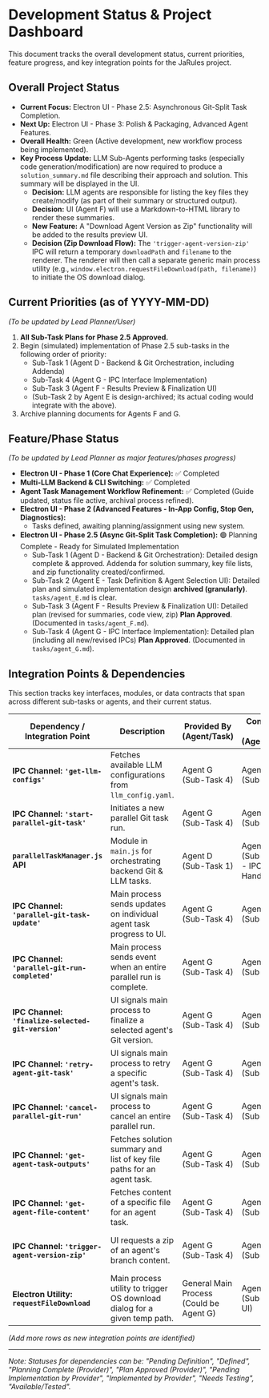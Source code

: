 # Development Status & Project Dashboard

This document tracks the overall development status, current priorities, feature progress, and key integration points for the JaRules project.

## Overall Project Status

*   **Current Focus:** Electron UI - Phase 2.5: Asynchronous Git-Split Task Completion.
*   **Next Up:** Electron UI - Phase 3: Polish & Packaging, Advanced Agent Features.
*   **Overall Health:** Green (Active development, new workflow process being implemented).
*   **Key Process Update:** LLM Sub-Agents performing tasks (especially code generation/modification) are now required to produce a `solution_summary.md` file describing their approach and solution. This summary will be displayed in the UI.
    *   **Decision:** LLM agents are responsible for listing the key files they create/modify (as part of their summary or structured output).
    *   **Decision:** UI (Agent F) will use a Markdown-to-HTML library to render these summaries.
    *   **New Feature:** A "Download Agent Version as Zip" functionality will be added to the results preview UI.
    *   **Decision (Zip Download Flow):** The `'trigger-agent-version-zip'` IPC will return a temporary `downloadPath` and `filename` to the renderer. The renderer will then call a separate generic main process utility (e.g., `window.electron.requestFileDownload(path, filename)`) to initiate the OS download dialog.

## Current Priorities (as of YYYY-MM-DD)
*(To be updated by Lead Planner/User)*

1.  **All Sub-Task Plans for Phase 2.5 Approved.**
2.  Begin (simulated) implementation of Phase 2.5 sub-tasks in the following order of priority:
    *   Sub-Task 1 (Agent D - Backend & Git Orchestration, including Addenda)
    *   Sub-Task 4 (Agent G - IPC Interface Implementation)
    *   Sub-Task 3 (Agent F - Results Preview & Finalization UI)
    *   (Sub-Task 2 by Agent E is design-archived; its actual coding would integrate with the above).
3.  Archive planning documents for Agents F and G.

## Feature/Phase Status

*(To be updated by Lead Planner as major features/phases progress)*

*   **Electron UI - Phase 1 (Core Chat Experience):** ✅ Completed
*   **Multi-LLM Backend & CLI Switching:** ✅ Completed
*   **Agent Task Management Workflow Refinement:** ✅ Completed (Guide updated, status file active, archival process refined).
*   **Electron UI - Phase 2 (Advanced Features - In-App Config, Stop Gen, Diagnostics):**
    *   Tasks defined, awaiting planning/assignment using new system.
*   **Electron UI - Phase 2.5 (Async Git-Split Task Completion):** 🟢 Planning Complete - Ready for Simulated Implementation
    *   Sub-Task 1 (Agent D - Backend & Git Orchestration): Detailed design complete & approved. Addenda for solution summary, key file lists, and zip functionality created/confirmed.
    *   Sub-Task 2 (Agent E - Task Definition & Agent Selection UI): Detailed plan and simulated implementation design **archived (granularly)**. `tasks/agent_E.md` is clear.
    *   Sub-Task 3 (Agent F - Results Preview & Finalization UI): Detailed plan (revised for summaries, code view, zip) **Plan Approved**. (Documented in `tasks/agent_F.md`).
    *   Sub-Task 4 (Agent G - IPC Interface Implementation): Detailed plan (including all new/revised IPCs) **Plan Approved**. (Documented in `tasks/agent_G.md`).

## Integration Points & Dependencies

This section tracks key interfaces, modules, or data contracts that span across different sub-tasks or agents, and their current status.

| Dependency / Integration Point             | Description                                                                 | Provided By (Agent/Task) | Consumed By (Agent/Task)         | Status                                        | Notes                                                                 |
|--------------------------------------------|-----------------------------------------------------------------------------|--------------------------|----------------------------------|-----------------------------------------------|-----------------------------------------------------------------------|
| **IPC Channel: `'get-llm-configs'`**       | Fetches available LLM configurations from `llm_config.yaml`.                | Agent G (Sub-Task 4)     | Agent E (Sub-Task 2)             | Plan Approved (Agent G)  | Agent E's UI plan (archived) details payload. |
| **IPC Channel: `'start-parallel-git-task'`** | Initiates a new parallel Git task run.                                      | Agent G (Sub-Task 4)     | Agent E (Sub-Task 2)             | Plan Approved (Agent G)  | Agent E's UI plan (archived) details payload. Backend by Agent D (Sub-Task 1).   |
| **`parallelTaskManager.js` API**           | Module in `main.js` for orchestrating backend Git & LLM tasks.              | Agent D (Sub-Task 1)     | Agent G (Sub-Task 4 - IPC Handlers) | Design Complete by Prov. Addenda for summary, key files, & zip. | Agent G will write IPC handlers that call this API.                     |
| **IPC Channel: `'parallel-git-task-update'`**| Main process sends updates on individual agent task progress to UI.         | Agent G (Sub-Task 4)     | Agent F (Sub-Task 3)             | Plan Approved (Agent G)  | Payload defined in `IMPLEMENTATION_GUIDE.md`. Originated by Agent D. **"Completed" status payload to include `solutionSummary` content and `keyFilePaths` list.**    |
| **IPC Channel: `'parallel-git-run-completed'`**| Main process sends event when an entire parallel run is complete.           | Agent G (Sub-Task 4)     | Agent F (Sub-Task 3)             | Plan Approved (Agent G)  | Payload defined in `IMPLEMENTATION_GUIDE.md`. Originated by Agent D.    |
| **IPC Channel: `'finalize-selected-git-version'`**| UI signals main process to finalize a selected agent's Git version.     | Agent G (Sub-Task 4)     | Agent F (Sub-Task 3)             | Plan Approved (Agent G)  | Backend by Agent D.                                                   |
| **IPC Channel: `'retry-agent-git-task'`**  | UI signals main process to retry a specific agent's task.                 | Agent G (Sub-Task 4)     | Agent F (Sub-Task 3)             | Plan Approved (Agent G)  | Backend by Agent D.                                                   |
| **IPC Channel: `'cancel-parallel-git-run'`**| UI signals main process to cancel an entire parallel run.                 | Agent G (Sub-Task 4)     | Agent F (Sub-Task 3)             | Plan Approved (Agent G)  | Backend by Agent D.                                                   |
| **IPC Channel: `'get-agent-task-outputs'`** | Fetches solution summary and list of key file paths for an agent task.      | Agent G (Sub-Task 4)     | Agent F (Sub-Task 3)             | Plan Approved (Agent G) | Returns `{ success, solutionSummary?, keyFilePaths?, error? }`. Backend by Agent D. |
| **IPC Channel: `'get-agent-file-content'`** | Fetches content of a specific file for an agent task.                     | Agent G (Sub-Task 4)     | Agent F (Sub-Task 3)             | Plan Approved (Agent G) | Args `{ runId, agentId, filePath }`. Returns `{ success, content?, error? }`. Backend by Agent D. |
| **IPC Channel: `'trigger-agent-version-zip'`** | UI requests a zip of an agent's branch content.                           | Agent G (Sub-Task 4)     | Agent F (Sub-Task 3)             | Plan Approved (Agent G) | Returns `{ success, downloadPath?, filename?, error? }`. Renderer then calls `requestFileDownload`. Backend zipping by Agent D. |
| **Electron Utility: `requestFileDownload`** | Main process utility to trigger OS download dialog for a given temp path. | General Main Process (Could be Agent G) | Agent F (Sub-Task 3 UI) | Definition Confirmed; Pending Implementation | Exposed via `preload.js` (e.g., `window.electron.requestFileDownload(path, filename)`). Handles temp file cleanup. |

*(Add more rows as new integration points are identified)*

---
*Note: Statuses for dependencies can be: "Pending Definition", "Defined", "Planning Complete (Provider)", "Plan Approved (Provider)", "Pending Implementation by Provider", "Implemented by Provider", "Needs Testing", "Available/Tested".*
